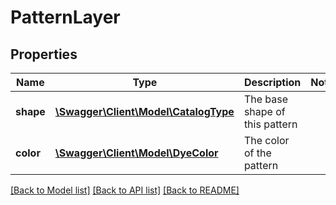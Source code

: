 # PatternLayer

## Properties
Name | Type | Description | Notes
------------ | ------------- | ------------- | -------------
**shape** | [**\Swagger\Client\Model\CatalogType**](CatalogType.md) | The base shape of this pattern | 
**color** | [**\Swagger\Client\Model\DyeColor**](DyeColor.md) | The color of the pattern | 

[[Back to Model list]](../README.md#documentation-for-models) [[Back to API list]](../README.md#documentation-for-api-endpoints) [[Back to README]](../README.md)


